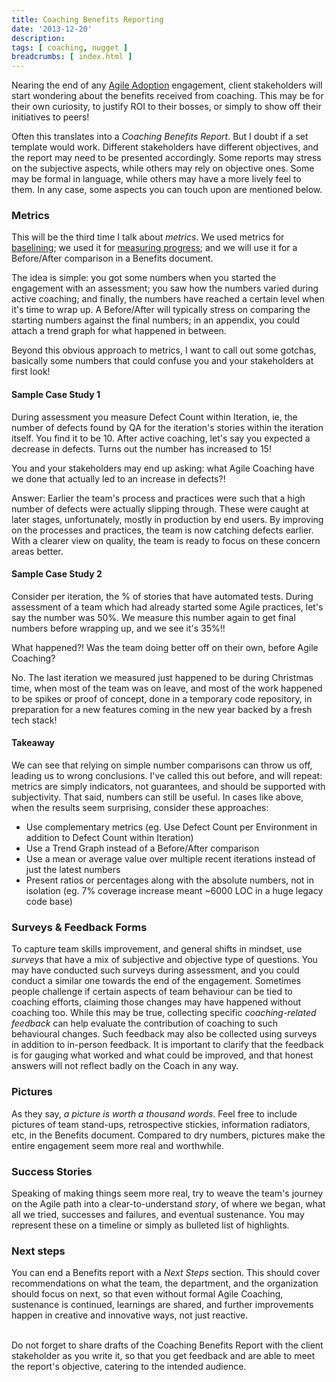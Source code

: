 ```yaml
---
title: Coaching Benefits Reporting
date: '2013-12-20'
description:
tags: [ coaching, nugget ]
breadcrumbs: [ index.html ]
---
```


Nearing the end of any [Agile Adoption][] engagement, client stakeholders will start wondering about the benefits received from coaching. This may be for their own curiosity, to justify ROI to their bosses, or simply to show off their initiatives to peers!

[Agile Adoption]:/agile-coaching-engagements

Often this translates into a *Coaching Benefits Report*. But I doubt if a set template would work. Different stakeholders have different objectives, and the report may need to be presented accordingly. Some reports may stress on the subjective aspects, while others may rely on objective ones. Some may be formal in language, while others may have a more lively feel to them. In any case, some aspects you can touch upon are mentioned below.

### Metrics
This will be the third time I talk about *metrics*. We used metrics for [baselining][]; we used it for [measuring progress][]; and we will use it for a Before/After comparison in a Benefits document.

[baselining]:/metrics-baselining
[measuring progress]:/measuring-progress

The idea is simple: you got some numbers when you started the engagement with an assessment; you saw how the numbers varied during active coaching; and finally, the numbers have reached a certain level when it's time to wrap up. A Before/After will typically stress on comparing the starting numbers against the final numbers; in an appendix, you could attach a trend graph for what happened in between.

Beyond this obvious approach to metrics, I want to call out some gotchas, basically some numbers that could confuse you and your stakeholders at first look!

#### Sample Case Study 1
During assessment you measure Defect Count within Iteration, ie, the number of defects found by QA for the iteration's stories within the iteration itself. You find it to be 10. After active coaching, let's say you expected a decrease in defects. Turns out the number has increased to 15!

You and your stakeholders may end up asking: what Agile Coaching have we done that actually led to an increase in defects?!

Answer: Earlier the team's process and practices were such that a high number of defects were actually slipping through. These were caught at later stages, unfortunately, mostly in production by end users. By improving on the processes and practices, the team is now catching defects earlier. With a clearer view on quality, the team is ready to focus on these concern areas better.

#### Sample Case Study 2
Consider per iteration, the % of stories that have automated tests. During assessment of a team which had already started some Agile practices, let's say the number was 50%. We measure this number again to get final numbers before wrapping up, and we see it's 35%!!

What happened?! Was the team doing better off on their own, before Agile Coaching?

No. The last iteration we measured just happened to be during Christmas time, when most of the team was on leave, and most of the work happened to be spikes or proof of concept, done in a temporary code repository, in preparation for a new features coming in the new year backed by a fresh tech stack!

#### Takeaway
We can see that relying on simple number comparisons can throw us off, leading us to wrong conclusions. I've called this out before, and will repeat: metrics are simply indicators, not guarantees, and should be supported with subjectivity. That said, numbers can still be useful. In cases like above, when the results seem surprising, consider these approaches:

* Use complementary metrics (eg. Use Defect Count per Environment in addition to Defect Count within Iteration)
* Use a Trend Graph instead of a Before/After comparison
* Use a mean or average value over multiple recent iterations instead of just the latest numbers
* Present ratios or percentages along with the absolute numbers, not in isolation (eg. 7% coverage increase meant ~6000 LOC in a huge legacy code base)

### Surveys & Feedback Forms
To capture team skills improvement, and general shifts in mindset, use *surveys* that have a mix of subjective and objective type of questions. You may have conducted such surveys during assessment, and you could conduct a similar one towards the end of the engagement. Sometimes people challenge if certain aspects of team behaviour can be tied to coaching efforts, claiming those changes may have happened without coaching too. While this may be true, collecting specific *coaching-related feedback* can help evaluate the contribution of coaching to such behavioural changes. Such feedback may also be collected using surveys in addition to in-person feedback. It is important to clarify that the feedback is for gauging what worked and what could be improved, and that honest answers will not reflect badly on the Coach in any way.

### Pictures
As they say, *a picture is worth a thousand words*. Feel free to include pictures of team stand-ups, retrospective stickies, information radiators, etc, in the Benefits document. Compared to dry numbers, pictures make the entire engagement seem more real and worthwhile.

### Success Stories
Speaking of making things seem more real, try to weave the team's journey on the Agile path into a clear-to-understand *story*, of where we began, what all we tried, successes and failures, and eventual sustenance. You may represent these on a timeline or simply as bulleted list of highlights.

### Next steps
You can end a Benefits report with a *Next Steps* section. This should cover recommendations on what the team, the department, and the organization should focus on next, so that even without formal Agile Coaching, sustenance is continued, learnings are shared, and further improvements happen in creative and innovative ways, not just reactive.

<br>
Do not forget to share drafts of the Coaching Benefits Report with the client stakeholder as you write it, so that you get feedback and are able to meet the report's objective, catering to the intended audience.